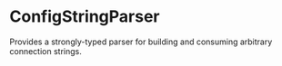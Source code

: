 # ConfigStringParser
Provides a strongly-typed parser for building and consuming arbitrary connection strings.
